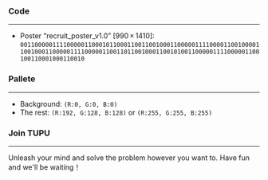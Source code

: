 ### Code
***
- Poster “recruit_poster_v1.0” [990 × 1410]:
`00110000011110000011000101100011001100100011000001111000011001000011001000110000011110000011001101100100011001010011000001111000001100100110001000110010`


### Pallete
***
- Background:
`(R:0, G:0, B:0)`
- The rest:
`(R:192, G:128, B:128)` or `(R:255, G:255, B:255)`

### Join TUPU
***
Unleash your mind and solve the problem however you want to. Have fun and we'll be waiting！